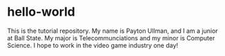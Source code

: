 # hello-world
This is the tutorial repository.
My name is Payton Ullman, and I am a junior at Ball State. My major is Telecommunciations and my minor is Computer Science. I hope to work in the video game industry one day!
